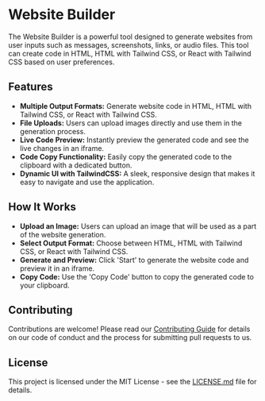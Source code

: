 # Website Builder

The Website Builder is a powerful tool designed to generate websites from user inputs such as messages, screenshots, links, or audio files. This tool can create code in HTML, HTML with Tailwind CSS, or React with Tailwind CSS based on user preferences.

## Features

- **Multiple Output Formats:** Generate website code in HTML, HTML with Tailwind CSS, or React with Tailwind CSS.
- **File Uploads:** Users can upload images directly and use them in the generation process.
- **Live Code Preview:** Instantly preview the generated code and see the live changes in an iframe.
- **Code Copy Functionality:** Easily copy the generated code to the clipboard with a dedicated button.
- **Dynamic UI with TailwindCSS:** A sleek, responsive design that makes it easy to navigate and use the application.

## How It Works

- **Upload an Image:** Users can upload an image that will be used as a part of the website generation.
- **Select Output Format:** Choose between HTML, HTML with Tailwind CSS, or React with Tailwind CSS.
- **Generate and Preview:** Click 'Start' to generate the website code and preview it in an iframe.
- **Copy Code:** Use the 'Copy Code' button to copy the generated code to your clipboard.

## Contributing

Contributions are welcome! Please read our [Contributing Guide](CONTRIBUTING.md) for details on our code of conduct and the process for submitting pull requests to us.

## License

This project is licensed under the MIT License - see the [LICENSE.md](LICENSE.md) file for details.
